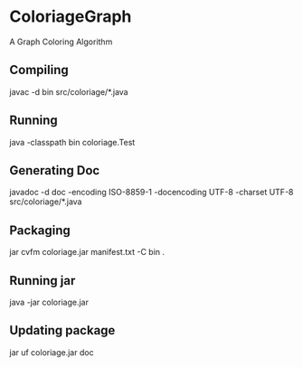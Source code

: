 # ColoriageGraph
A Graph Coloring Algorithm 

## Compiling
javac -d bin src/coloriage/*.java 

## Running 
java -classpath bin coloriage.Test 

## Generating Doc
javadoc -d doc -encoding ISO-8859-1 -docencoding UTF-8 -charset UTF-8 src/coloriage/*.java

## Packaging 
jar cvfm coloriage.jar manifest.txt -C bin .

## Running jar 
java -jar coloriage.jar

## Updating package
jar uf coloriage.jar doc

